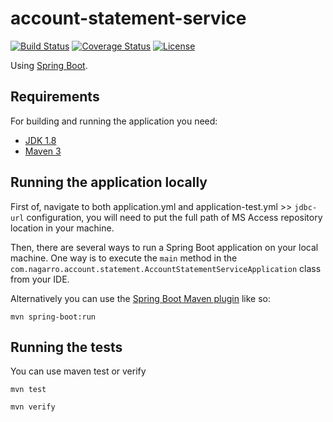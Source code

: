 # account-statement-service

[![Build Status](https://travis-ci.org/codecentric/springboot-sample-app.svg?branch=master)](https://travis-ci.org/codecentric/springboot-sample-app)
[![Coverage Status](https://coveralls.io/repos/github/codecentric/springboot-sample-app/badge.svg?branch=master)](https://coveralls.io/github/codecentric/springboot-sample-app?branch=master)
[![License](http://img.shields.io/:license-apache-blue.svg)](http://www.apache.org/licenses/LICENSE-2.0.html)

Using [Spring Boot](http://projects.spring.io/spring-boot/).

## Requirements

For building and running the application you need:

- [JDK 1.8](http://www.oracle.com/technetwork/java/javase/downloads/jdk8-downloads-2133151.html)
- [Maven 3](https://maven.apache.org)

## Running the application locally
First of, navigate to both application.yml and application-test.yml >> `jdbc-url` configuration, you will need to put the full path of MS Access repository location in your machine.

Then, there are several ways to run a Spring Boot application on your local machine. One way is to execute the `main` method in the `com.nagarro.account.statement.AccountStatementServiceApplication` class from your IDE.

Alternatively you can use the [Spring Boot Maven plugin](https://docs.spring.io/spring-boot/docs/current/reference/html/build-tool-plugins-maven-plugin.html) like so:

```shell
mvn spring-boot:run
```
## Running the tests 

You can use maven test or verify
```shell
mvn test
```
```shell
mvn verify
```